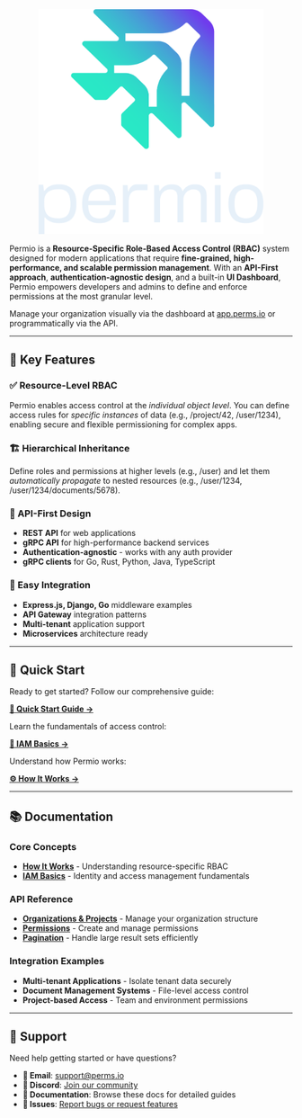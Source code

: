 <div style="text-align: center;">
    <img src="./assets/transparentLogoSquare.png" alt="My Image" width="400" height="400">
</div>

Permio is a **Resource-Specific Role-Based Access Control (RBAC)** system designed for modern applications that require **fine-grained, high-performance, and scalable permission management**. With an **API-First approach**, **authentication-agnostic design**, and a built-in **UI Dashboard**, Permio empowers developers and admins to define and enforce permissions at the most granular level.

Manage your organization visually via the dashboard at [app.perms.io](https://app.perms.io) or programmatically via the API.

---

## 🔧 Key Features

### ✅ Resource-Level RBAC
Permio enables access control at the *individual object level*. You can define access rules for *specific instances* of data (e.g., /project/42, /user/1234), enabling secure and flexible permissioning for complex apps.

### 🏗️ Hierarchical Inheritance
Define roles and permissions at higher levels (e.g., /user) and let them *automatically propagate* to nested resources (e.g., /user/1234, /user/1234/documents/5678).

### 🔌 API-First Design
- **REST API** for web applications
- **gRPC API** for high-performance backend services
- **Authentication-agnostic** - works with any auth provider
- **gRPC clients** for Go, Rust, Python, Java, TypeScript

### 🎯 Easy Integration
- **Express.js, Django, Go** middleware examples
- **API Gateway** integration patterns
- **Multi-tenant** application support
- **Microservices** architecture ready

---

## 🚀 Quick Start

Ready to get started? Follow our comprehensive guide:

**[📖 Quick Start Guide →](./quickstart.md)**

Learn the fundamentals of access control:

**[🔐 IAM Basics →](./iam-basics.md)**

Understand how Permio works:

**[⚙️ How It Works →](./how-it-works.md)**

---

## 📚 Documentation

### Core Concepts
- **[How It Works](./how-it-works.md)** - Understanding resource-specific RBAC
- **[IAM Basics](./iam-basics.md)** - Identity and access management fundamentals

### API Reference
- **[Organizations & Projects](./api-reference/organizations.md)** - Manage your organization structure
- **[Permissions](./api-reference/permissions.md)** - Create and manage permissions
- **[Pagination](./api-reference/pagination.md)** - Handle large result sets efficiently

### Integration Examples
- **Multi-tenant Applications** - Isolate tenant data securely
- **Document Management Systems** - File-level access control
- **Project-based Access** - Team and environment permissions

---

## 💬 Support

Need help getting started or have questions?

- **📧 Email**: [support@perms.io](mailto:support@perms.io)
- **💬 Discord**: [Join our community](https://discord.gg/permio)
- **📖 Documentation**: Browse these docs for detailed guides
- **🐛 Issues**: [Report bugs or request features](https://github.com/permio/permio/issues)

